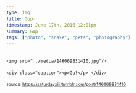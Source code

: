 ```yaml
---
type: img
title: Gup-
timestamp: June 17th, 2016 12:01pm
summary: Gup 
tags: ["photo", "snake", "pets", "photography"]
---
```


                
                
                
                                                                                        <img src="../media/146069831410.jpg"/>
                                                                                          <div class="caption"><p>Gu?</p> </div>
                                    
                
                
                
                
                                
<small>source: https://saturdayxiii.tumblr.com/post/146069831410</small>
